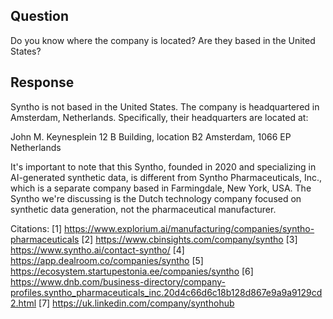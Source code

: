 ## Question

Do you know where the company is located? Are they based in the United States?

## Response

Syntho is not based in the United States. The company is headquartered in Amsterdam, Netherlands. Specifically, their headquarters are located at:

John M. Keynesplein 12 B Building, location B2
Amsterdam, 1066 EP
Netherlands

It's important to note that this Syntho, founded in 2020 and specializing in AI-generated synthetic data, is different from Syntho Pharmaceuticals, Inc., which is a separate company based in Farmingdale, New York, USA. The Syntho we're discussing is the Dutch technology company focused on synthetic data generation, not the pharmaceutical manufacturer.

Citations:
[1] https://www.explorium.ai/manufacturing/companies/syntho-pharmaceuticals
[2] https://www.cbinsights.com/company/syntho
[3] https://www.syntho.ai/contact-syntho/
[4] https://app.dealroom.co/companies/syntho
[5] https://ecosystem.startupestonia.ee/companies/syntho
[6] https://www.dnb.com/business-directory/company-profiles.syntho_pharmaceuticals_inc.20d4c66d6c18b128d867e9a9a9129cd2.html
[7] https://uk.linkedin.com/company/synthohub
